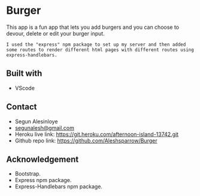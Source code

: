 # Burger

This app is a fun app that lets you add burgers and you can choose to devour, delete or edit your burger input.


    I used the "express" npm package to set up my server and then added some routes to render different html pages with different routes using express-handlebars.



## Built with
* VScode



## Contact
* Segun Alesinloye 
* segunalesh@gmail.com 
* Heroku live link: https://git.heroku.com/afternoon-island-13742.git
* Github repo link: https://github.com/Aleshsparrow/Burger

## Acknowledgement
* Bootstrap.
* Express npm package.
* Express-Handlebars npm package.

